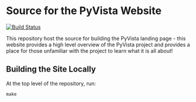 # Source for the PyVista Website

[![Build Status](https://travis-ci.org/pyvista/website.svg?branch=master)](https://travis-ci.org/pyvista/website)


This repository host the source for building the PyVista landing page - this
website provides a high level overview of the PyVista project and provides a
place for those unfamiliar with the project to learn what it is all about!


## Building the Site Locally

At the top level of the repository, run:

```
make
```
